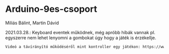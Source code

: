 # Arduino-9es-csoport
Miliás Bálint,
Martin Dávid

2021.03.28.: Keyboard eventek működnek, még apróbb híbák vannak pl. egyszerre nem lehet lenyomni a gombokat úgy hogy a játék is érzékellje. 

```bash
Videó a távírányító működéséről mint kontroller egy játékon: https://www.youtube.com/watch?v=NW0g37EYU4g 
```
